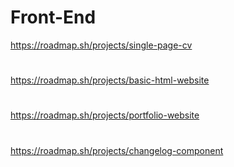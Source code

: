 # Front-End
https://roadmap.sh/projects/single-page-cv
#
https://roadmap.sh/projects/basic-html-website
#
https://roadmap.sh/projects/portfolio-website
#
https://roadmap.sh/projects/changelog-component
